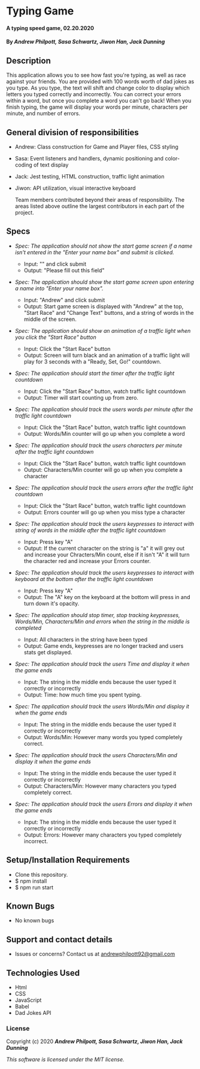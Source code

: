 # Typing Game

#### A typing speed game, 02.20.2020

#### By _**Andrew Philpott, Sasa Schwartz, Jiwon Han, Jack Dunning**_

## Description

This application allows you to see how fast you're typing, as well as race against your friends. You are provided with 100 words worth of dad jokes as you type. As you type, the text will shift and change color to display which letters you typed correctly and incorrectly. You can correct your errors within a word, but once you complete a word you can't go back! When you finish typing, the game will display your words per minute, characters per minute, and number of errors.

## General division of responsibilities
* Andrew: Class construction for Game and Player files, CSS styling
* Sasa: Event listeners and handlers, dynamic positioning and color-coding of text display
* Jack: Jest testing, HTML construction, traffic light animation
* Jiwon: API utilization, visual interactive keyboard

  Team members contributed beyond their areas of responsibility. The areas listed above outline the largest contributors in each part of the project.

## Specs

- _Spec: The application should not show the start game screen if a name isn't entered in the "Enter your name box" and submit is clicked._

  - Input: "" and click submit
  - Output: "Please fill out this field"

- _Spec: The application should show the start game screen upon entering a name into "Enter your name box"._

  - Input: "Andrew" and click submit
  - Output: Start game screen is displayed with "Andrew" at the top, "Start Race" and "Change Text" buttons, and a string of words in the middle of the screen.

- _Spec: The application should show an animation of a traffic light when you click the "Start Race" button_

  - Input: Click the "Start Race" button
  - Output: Screen will turn black and an animation of a traffic light will play for 3 seconds with a "Ready, Set, Go!" countdown.

- _Spec: The application should start the timer after the traffic light countdown_

  - Input: Click the "Start Race" button, watch traffic light countdown
  - Output: Timer will start counting up from zero.

- _Spec: The application should track the users words per minute after the traffic light countdown_

  - Input: Click the "Start Race" button, watch traffic light countdown
  - Output: Words/Min counter will go up when you complete a word

- _Spec: The application should track the users characters per minute after the traffic light countdown_

  - Input: Click the "Start Race" button, watch traffic light countdown
  - Output: Characters/Min counter will go up when you complete a character

- _Spec: The application should track the users errors after the traffic light countdown_

  - Input: Click the "Start Race" button, watch traffic light countdown
  - Output: Errors counter will go up when you miss type a character

- _Spec: The application should track the users keypresses to interact with string of words in the middle after the traffic light countdown_

  - Input: Press key "A"
  - Output: If the current character on the string is "a" it will grey out and increase your Chracters/Min count, else if it isn't "A" it will turn the character red and increase your Errors counter.

- _Spec: The application should track the users keypresses to interact with keyboard at the bottom after the traffic light countdown_

  - Input: Press key "A"
  - Output: The "A" key on the keyboard at the bottom will press in and turn down it's opacity.

- _Spec: The application should stop timer, stop tracking keypresses, Words/Min, Characters/Min and errors when the string in the middle is completed_

  - Input: All characters in the string have been typed
  - Output: Game ends, keypresses are no longer tracked and users stats get displayed.

- _Spec: The application should track the users Time and display it when the game ends_

  - Input: The string in the middle ends because the user typed it correctly or incorrectly
  - Output: Time: how much time you spent typing.

- _Spec: The application should track the users Words/Min and display it when the game ends_

  - Input: The string in the middle ends because the user typed it correctly or incorrectly
  - Output: Words/Min: However many words you typed completely correct.

- _Spec: The application should track the users Characters/Min and display it when the game ends_

  - Input: The string in the middle ends because the user typed it correctly or incorrectly
  - Output: Characters/Min: However many characters you typed completely correct.

- _Spec: The application should track the users Errors and display it when the game ends_
  - Input: The string in the middle ends because the user typed it correctly or incorrectly
  - Output: Errors: However many characters you typed completely incorrect.

## Setup/Installation Requirements

- Clone this repository.
- \$ npm install
- \$ npm run start

## Known Bugs

- No known bugs

## Support and contact details

- Issues or concerns? Contact us at andrewphilpott92@gmail.com

## Technologies Used

- Html
- CSS
- JavaScript
- Babel
- Dad Jokes API

### License

Copyright (c) 2020 **_Andrew Philpott, Sasa Schwartz, Jiwon Han, Jack Dunning_**

_This software is licensed under the MIT license._
